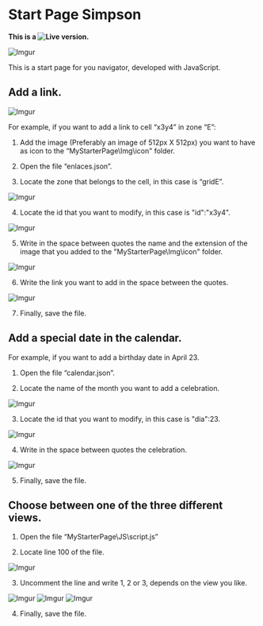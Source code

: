 # Start Page Simpson

**This is a ![Live version.](https://vill1960.github.io/StratPageSimpson/MyStartPage/)**

![Imgur](https://i.imgur.com/mqjJ2Ct.png)

This is a start page for you navigator, developed with JavaScript.

## Add a link.
![Imgur](https://i.imgur.com/JNDblSw.png)

For example, if you want to add a link to cell “x3y4” in zone “E”:
1.	Add the image (Preferably an image of 512px X 512px) you want to have as icon to the “MyStarterPage\Img\icon" folder.

2.	Open the file “enlaces.json”.

3.	Locate the zone that belongs to the cell, in this case is “gridE”.

![Imgur](https://i.imgur.com/UfhHG85.png)

4.	Locate the id that you want to modify, in this case is "id":"x3y4".

![Imgur](https://i.imgur.com/qHMDjAc.png)

5.	Write in the space between quotes the name and the extension of the image that you added to the "MyStarterPage\Img\icon" folder.

![Imgur](https://i.imgur.com/0a99o1n.png)

6.	Write the link you want to add in the space between the quotes.

![Imgur](https://i.imgur.com/OWskrEn.png)

7.	Finally, save the file.


## Add a special date in the calendar.

For example, if you want to add a birthday date in April 23.

1. Open the file “calendar.json”.

2. Locate the name of the month you want to add a celebration.

![Imgur](https://i.imgur.com/6K0Yc8H.png)

3. Locate the id that you want to modify, in this case is "dia":23.

![Imgur](https://i.imgur.com/FfFe1ue.png)

4. Write in the space between quotes the celebration.

![Imgur](https://i.imgur.com/WTF6V4t.png)

5. Finally, save the file.


## Choose between one of the three different views.

1. Open the file “MyStarterPage\JS\script.js”

2. Locate line 100 of the file.

![Imgur](https://i.imgur.com/mfb2yX0.png)

3. Uncomment the line and write 1, 2 or 3, depends on the view you like.

![Imgur](https://i.imgur.com/k1LJqsq.png)
![Imgur](https://i.imgur.com/zCdgfmA.png)
![Imgur](https://i.imgur.com/IusXO80.png)

4. Finally, save the file.
